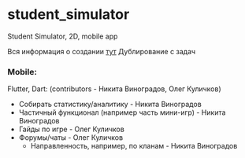 # student_simulator

Student Simulator, 2D, mobile app

Вся информация о создании [тут](https://github.com/ISUCT/2-147-January-May-2023/issues/10)
Дублирование с задач

### Mobile:

Flutter, Dart: (contributors - Никита Виноградов, Олег Куличков)

- Собирать статистику/аналитику - Никита Виноградов
- Частичный функционал (например часть мини-игр) - Никита Виноградов
- Гайды по игре - Олег Куличков
- Форумы/чаты - Олег Куличков
  - Направленность, например, по кланам - Никита Виноградов
